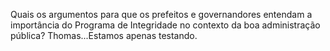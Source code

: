 Quais os argumentos para que os prefeitos e governandores entendam a importância do Programa de Integridade no contexto da boa administração pública?
Thomas...Estamos apenas testando.
